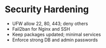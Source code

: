 # Security Hardening

- UFW allow 22, 80, 443; deny others
- Fail2ban for Nginx and SSH
- Keep packages updated; minimal services
- Enforce strong DB and admin passwords
